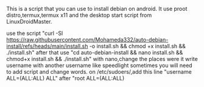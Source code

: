 This is a script that you can use to install debian on android.
It use proot distro,termux,termux x11 and the desktop start script from LinuxDroidMaster.

use the script "curl -Sl https://raw.githubusercontent.com/Mohameda332/auto-debian-install/refs/heads/main/install.sh -o install.sh && chmod +x install.sh && ./install.sh"
after that use "cd auto-debian-install && nano install.sh && chmod+x install.sh && ./install.sh"
with nano,change the places were it write username with another username like speedlight
sometimes you will need to add script and change words.
on /etc/sudoers/,add this line "username ALL=(ALL:ALL) ALL" after "root ALL=(ALL:ALL)
